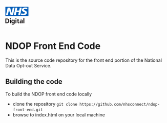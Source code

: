 <img src="images/logo.png" height=72>

# NDOP Front End Code

This is the source code repository for the front end portion of the National Data Opt-out Service.

## Building the code

To build the NDOP front end code locally

- clone the repository `git clone https://github.com/nhsconnect/ndop-front-end.git`
- browse to index.html on your local machine
